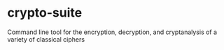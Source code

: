 # crypto-suite
Command line tool for the encryption, decryption, and cryptanalysis of a variety of classical ciphers
